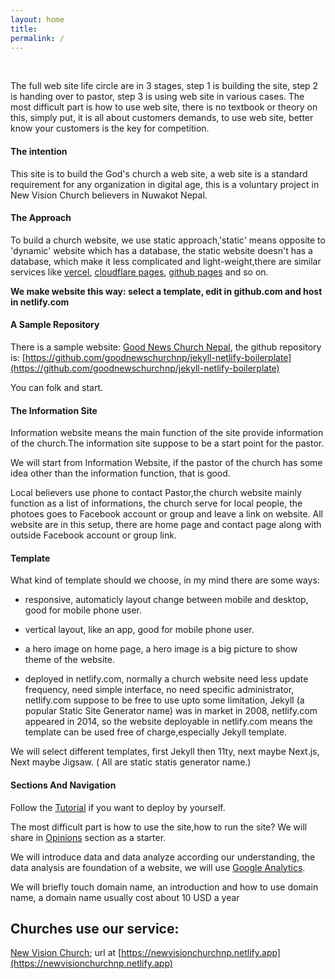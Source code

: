 ```yaml
---
layout: home
title:
permalink: /
---
```

&nbsp; 

The full web site life circle are in 3 stages, step 1 is building the site, step 2 is handing over to pastor, step 3 is using web site in various cases. The most difficult part is how to use web site, there is no textbook or theory on this, simply put, it is all about customers demands, to use web site, better know your customers is the key for competition.

#### The intention

This site is to build the God's church a web site, a web site is a standard requirement for any organization in digital age, this is a voluntary project in New Vision Church believers in Nuwakot Nepal.

#### The Approach

To build a church website, we use static approach,'static' means opposite to 'dynamic' website which has a database, the static website doesn't has a database, which make it less complicated and light-weight,there are similar services like [vercel](https://vercel.com/), [cloudflare pages](https://pages.cloudflare.com/), [github pages](https://pages.github.com) and so on.

**We make website this way: select a template, edit in github.com and host in netlify.com**

#### A Sample Repository

There is a sample website: [Good News Church Nepal](https://goodnewschurchnp.netlify.app), the github repository is: [https://github.com/goodnewschurchnp/jekyll-netlify-boilerplate](https://github.com/goodnewschurchnp/jekyll-netlify-boilerplate)

You can folk and start.

#### The Information Site

Information website means the main function of the site provide information of the church.The information site suppose to be a start point for the pastor.

We will start from Information Website, if the pastor of the church has some idea other than the information function, that is good.

Local believers use phone to contact Pastor,the church website mainly function as a list of informations, the church serve for local people, the photoes goes to Facebook account or group and leave a link on website. All website are in this setup, there are home page and contact page along with outside Facebook account or group link.

#### Template  

What kind of template should we choose, in my mind there are some ways:

- responsive, automaticly layout change between mobile and desktop, good for mobile phone user.

- vertical layout, like an app, good for mobile phone user.

- a hero image on home page, a hero image is a big picture to show theme of the website.

- deployed in netlify.com, normally a church website need less update frequency, need simple interface, no need specific administrator, netlify.com suppose to be free to use upto some limitation, Jekyll (a popular Static Site Generator name) was in market in 2008, netlify.com appeared in 2014, so the website deployable in netlify.com means the template can be used free of charge,especially Jekyll template.

We will select different templates, first Jekyll then 11ty, next maybe Next.js, Next maybe Jigsaw. ( All are static statis generator name.)

#### Sections And Navigation

Follow the [Tutorial](/tutorial) if you want to deploy by yourself.

The most difficult part is how to use the site,how to run the site? We will share in [Opinions](/opinions) section as a starter.

We will introduce data and data analyze according our understanding, the data analysis are foundation of a website, we will use [Google Analytics](/tutorial/google-analytics).

We will briefly touch domain name, an introduction and how to use domain name, a domain name usually cost about 10 USD a year 

## Churches use our service:

[New Vision Church](https://newvisionchurchnp.netlify.app); url at [https://newvisionchurchnp.netlify.app](https://newvisionchurchnp.netlify.app)

